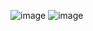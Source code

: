 ![image](https://github.com/ZephyrBin/php/assets/103563317/defcd2ed-a55e-4075-a4e5-adafce7da890)
![image](https://github.com/ZephyrBin/php/assets/103563317/eec2473b-a185-4073-bf51-1df0a4d644f1)
